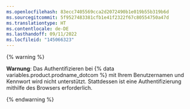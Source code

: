 ```yaml
---
ms.openlocfilehash: 83ecc7405569cca2d2072490b1e019b55b319b6d
ms.sourcegitcommit: 5f9527483381cfb1e41f2322f67c80554750a47d
ms.translationtype: HT
ms.contentlocale: de-DE
ms.lasthandoff: 09/11/2022
ms.locfileid: "145066323"
---
```

  {% warning %}

  **Warnung**: Das Authentifizieren bei {% data variables.product.prodname_dotcom %} mit Ihrem Benutzernamen und Kennwort wird nicht unterstützt. Stattdessen ist eine Authentifizierung mithilfe des Browsers erforderlich.

  {% endwarning %}
